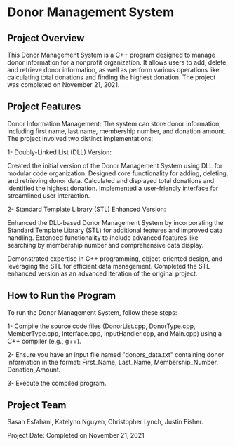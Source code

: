 # Donor Management System


## Project Overview
This Donor Management System is a C++ program designed to manage donor information for a nonprofit organization. It allows users to add, delete, and retrieve donor information, as well as perform various operations like calculating total donations and finding the highest donation. The project was completed on November 21, 2021.

## Project Features
Donor Information Management: The system can store donor information, including first name, last name, membership number, and donation amount. The project involved two distinct implementations:


1- Doubly-Linked List (DLL) Version:

Created the initial version of the Donor Management System using DLL for modular code organization.
Designed core functionality for adding, deleting, and retrieving donor data.
Calculated and displayed total donations and identified the highest donation.
Implemented a user-friendly interface for streamlined user interaction.

2- Standard Template Library (STL) Enhanced Version:

Enhanced the DLL-based Donor Management System by incorporating the Standard Template Library (STL) for additional features and improved data handling.
Extended functionality to include advanced features like searching by membership number and comprehensive data display.

Demonstrated expertise in C++ programming, object-oriented design, and leveraging the STL for efficient data management.
Completed the STL-enhanced version as an advanced iteration of the original project.

## How to Run the Program
To run the Donor Management System, follow these steps:

1- Compile the source code files (DonorList.cpp, DonorType.cpp, MemberType.cpp, Interface.cpp, InputHandler.cpp, and Main.cpp) using a C++ compiler (e.g., g++).

2- Ensure you have an input file named "donors_data.txt" containing donor information in the format: 
First_Name, Last_Name, Membership_Number, Donation_Amount.

3- Execute the compiled program.

## Project Team
Sasan Esfahani, Katelynn Nguyen, Christopher Lynch, Justin Fisher. 

Project Date: Completed on November 21, 2021
